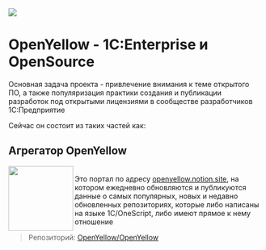 <img src="https://github.com/OpenYellow/OpenYellow/raw/main/media/cover_zoom.png?v1">

# OpenYellow - 1C:Enterprise и OpenSource

Основная задача проекта - привлечение внимания к теме открытого ПО, а также популяризация практики создания и публикации разработок под открытыми лицензиями в сообществе разработчиков 1С:Предприятие

Сейчас он состоит из таких частей как:


## Агрегатор OpenYellow
<img src="https://github.com/OpenYellow/OpenYellow/raw/main/media/logo.png?v1" width="128" align="left">
<br>Это портал по адресу <a href="https://openyellow.notion.site">openyellow.notion.site</a>, на котором ежедневно обновляются и публикуются данные о самых популярных, новых и недавно обновленных репозиториях, которые либо написаны на языке 1С/OneScript, либо имеют прямое к нему отношение <br>

> Репозиторий: <a href="https://github.com/OpenYellow/OpenYellow">OpenYellow/OpenYellow</a>
